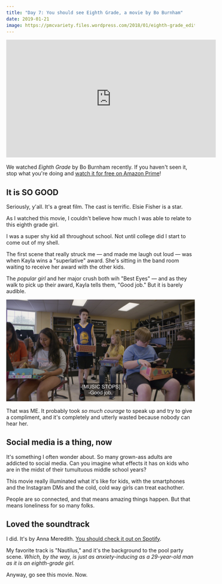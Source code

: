 ```yaml
---
title: "Day 7: You should see Eighth Grade, a movie by Bo Burnham"
date: 2019-01-21
image: https://pmcvariety.files.wordpress.com/2018/01/eighth-grade_edited.jpg
---
```


<iframe width="560" height="315" src="https://www.youtube.com/embed/y8lFgF_IjPw" frameborder="0" allow="accelerometer; autoplay; encrypted-media; gyroscope; picture-in-picture" allowfullscreen></iframe>

We watched _Eighth Grade_ by Bo Burnham recently. If you haven't seen it, stop what you're doing and [watch it for free on Amazon Prime](https://www.amazon.com/Eighth-Grade-Elsie-Fisher/dp/B07FJNMSFN/)!

## It is SO GOOD

Seriously, y'all. It's a great film. The cast is terrific. Elsie Fisher is a star.

As I watched this movie, I couldn't believe how much I was able to relate to this eighth grade girl.

I was a super shy kid all throughout school. Not until college did I start to come out of my shell.

The first scene that really struck me — and made me laugh out loud — was when Kayla wins a "superlative" award. She's sitting in the band room waiting to receive her award with the other kids.

The _popular girl_ and her major crush both wih "Best Eyes" — and as they walk to pick up their award, Kayla tells them, "Good job." But it is barely audible.

![Good job](./good_job.jpg)

That was ME. It probably took _so much courage_ to speak up and try to give a compliment, and it's completely and utterly wasted because nobody can hear her.

## Social media is a thing, now

It's something I often wonder about. So many grown-ass adults are addicted to social media. Can you imagine what effects it has on kids who are in the midst of their tumultuous middle school years?

This movie really illuminated what it's like for kids, with the smartphones and the Instagram DMs and the cold, cold way girls can treat eachother.

People are so connected, and that means amazing things happen. But that means loneliness for so many folks.

## Loved the soundtrack

I did. It's by Anna Meredith. [You should check it out on Spotify](https://open.spotify.com/album/6OfLMfCGojeGGNTlRuNOT8?si=cx191KaJRwa_sYpbF7Bw1w).

My favorite track is "Nautilus," and it's the background to the pool party scene. _Which, by the way, is just as anxiety-inducing as a 29-year-old man as it is an eighth-grade girl._

Anyway, go see this movie. Now.
